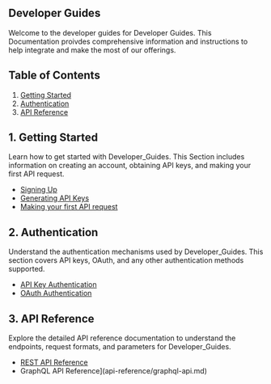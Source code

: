 ## Developer Guides
  Welcome to the developer guides for Developer Guides. This Documentation proivdes comprehensive information and instructions to help integrate and make the most of our offerings.

## Table of Contents
  1. [Getting Started](#getting-started)
  2. [Authentication](#authentication)
  3. [API Reference](#api-reference)


## 1. Getting Started
  Learn how to get started with Developer_Guides. This Section includes information on creating an account, obtaining API keys, and making your first API request.

  - [Signing Up](getting-started/signing-up.md)
  - [ Generating API Keys](getting-started/generating-api-keys.md)
  - [Making your first API request](getting-started/first-api-request.md)


## 2. Authentication
  Understand the authentication mechanisms used by Developer_Guides. This section covers API keys, OAuth, and any other authentication methods supported.

  - [API Key Authentication](authentication/api-key-authentication.md)
  - [OAuth Authentication](authentication/outh-authentication.md)

## 3. API Reference
   Explore the detailed API reference documentation to understand the endpoints, request formats, and parameters for Developer_Guides.

   - [REST API Reference](api-reference/rest-api.md)
   - GraphQL API Reference](api-reference/graphql-api.md)
